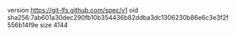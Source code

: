 version https://git-lfs.github.com/spec/v1
oid sha256:7ab601a30dec290fb10b354436b82ddba3dc1306230b86e6c3e3f2f556b14f9e
size 4144
